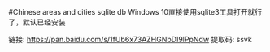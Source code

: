 
#Chinese areas and cities sqlite db
Windows 10直接使用sqlite3工具打开就行了，默认已经安装

链接: https://pan.baidu.com/s/1fUb6x73AZHGNbDI9lPpNdw 提取码: ssvk

